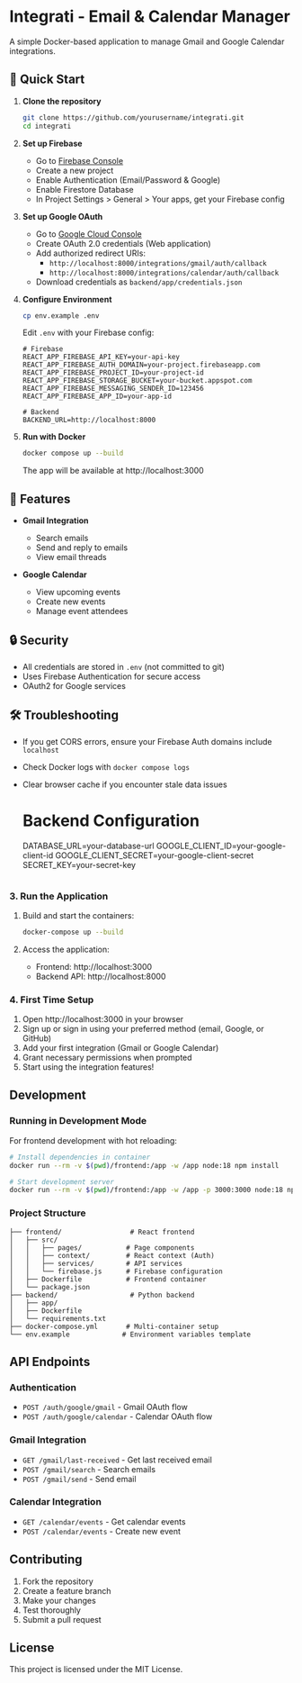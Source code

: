 # Integrati - Email & Calendar Manager

A simple Docker-based application to manage Gmail and Google Calendar integrations.

## 🚀 Quick Start

1. **Clone the repository**
   ```bash
   git clone https://github.com/yourusername/integrati.git
   cd integrati
   ```

2. **Set up Firebase**
   - Go to [Firebase Console](https://console.firebase.google.com/)
   - Create a new project
   - Enable Authentication (Email/Password & Google)
   - Enable Firestore Database
   - In Project Settings > General > Your apps, get your Firebase config

3. **Set up Google OAuth**
   - Go to [Google Cloud Console](https://console.cloud.google.com/)
   - Create OAuth 2.0 credentials (Web application)
   - Add authorized redirect URIs:
     - `http://localhost:8000/integrations/gmail/auth/callback`
     - `http://localhost:8000/integrations/calendar/auth/callback`
   - Download credentials as `backend/app/credentials.json`

4. **Configure Environment**
   ```bash
   cp env.example .env
   ```
   Edit `.env` with your Firebase config:
   ```
   # Firebase
   REACT_APP_FIREBASE_API_KEY=your-api-key
   REACT_APP_FIREBASE_AUTH_DOMAIN=your-project.firebaseapp.com
   REACT_APP_FIREBASE_PROJECT_ID=your-project-id
   REACT_APP_FIREBASE_STORAGE_BUCKET=your-bucket.appspot.com
   REACT_APP_FIREBASE_MESSAGING_SENDER_ID=123456
   REACT_APP_FIREBASE_APP_ID=your-app-id
   
   # Backend
   BACKEND_URL=http://localhost:8000
   ```

5. **Run with Docker**
   ```bash
   docker compose up --build
   ```
   The app will be available at http://localhost:3000

## 🔧 Features

- **Gmail Integration**
  - Search emails
  - Send and reply to emails
  - View email threads

- **Google Calendar**
  - View upcoming events
  - Create new events
  - Manage event attendees

## 🔒 Security

- All credentials are stored in `.env` (not committed to git)
- Uses Firebase Authentication for secure access
- OAuth2 for Google services

## 🛠 Troubleshooting

- If you get CORS errors, ensure your Firebase Auth domains include `localhost`
- Check Docker logs with `docker compose logs`
- Clear browser cache if you encounter stale data issues

   # Backend Configuration
   DATABASE_URL=your-database-url
   GOOGLE_CLIENT_ID=your-google-client-id
   GOOGLE_CLIENT_SECRET=your-google-client-secret
   SECRET_KEY=your-secret-key
   ```

### 3. Run the Application

1. Build and start the containers:
   ```bash
   docker-compose up --build
   ```

2. Access the application:
   - Frontend: http://localhost:3000
   - Backend API: http://localhost:8000

### 4. First Time Setup

1. Open http://localhost:3000 in your browser
2. Sign up or sign in using your preferred method (email, Google, or GitHub)
3. Add your first integration (Gmail or Google Calendar)
4. Grant necessary permissions when prompted
5. Start using the integration features!

## Development

### Running in Development Mode

For frontend development with hot reloading:

```bash
# Install dependencies in container
docker run --rm -v $(pwd)/frontend:/app -w /app node:18 npm install

# Start development server
docker run --rm -v $(pwd)/frontend:/app -w /app -p 3000:3000 node:18 npm start
```

### Project Structure

```
├── frontend/                 # React frontend
│   ├── src/
│   │   ├── pages/           # Page components
│   │   ├── context/         # React context (Auth)
│   │   ├── services/        # API services
│   │   └── firebase.js      # Firebase configuration
│   ├── Dockerfile           # Frontend container
│   └── package.json
├── backend/                  # Python backend
│   ├── app/
│   ├── Dockerfile
│   └── requirements.txt
├── docker-compose.yml       # Multi-container setup
└── env.example             # Environment variables template
```

## API Endpoints

### Authentication
- `POST /auth/google/gmail` - Gmail OAuth flow
- `POST /auth/google/calendar` - Calendar OAuth flow

### Gmail Integration
- `GET /gmail/last-received` - Get last received email
- `POST /gmail/search` - Search emails
- `POST /gmail/send` - Send email

### Calendar Integration
- `GET /calendar/events` - Get calendar events
- `POST /calendar/events` - Create new event

## Contributing

1. Fork the repository
2. Create a feature branch
3. Make your changes
4. Test thoroughly
5. Submit a pull request

## License

This project is licensed under the MIT License.
